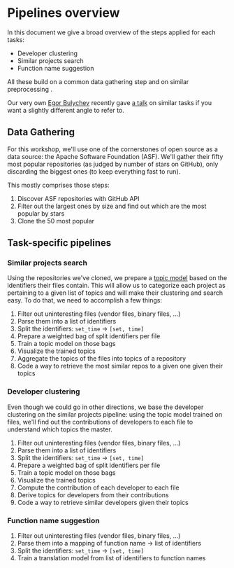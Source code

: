 # Pipelines overview

In this document we give a broad overview of the steps applied for each tasks:

- Developer clustering
- Similar projects search
- Function name suggestion

All these build on a common data gathering step and on similar preprocessing .

Our very own [Egor Bulychev](https://github.com/EgorBu) recently gave [a talk](https://egorbu.github.io/usedata_2019/) on similar tasks if you want a slightly different angle to refer to.

## Data Gathering

For this workshop, we'll use one of the cornerstones of open source as a data source: the Apache Software Foundation (ASF). We'll gather their fifty most popular repositories (as judged by number of stars on GitHub), only discarding the biggest ones (to keep everything fast to run).

This mostly comprises those steps:

1. Discover ASF repositories with GitHub API
2. Filter out the largest ones by size and find out which are the most popular by stars
3. Clone the 50 most popular

## Task-specific pipelines

### Similar projects search

Using the repositories we've cloned, we prepare a [topic model](https://en.wikipedia.org/wiki/Topic_model) based on the identifiers their files contain. This will allow us to categorize each project as pertaining to a given list of topics and will make their clustering and search easy. To do that, we need to accomplish a few things:

1. Filter out uninteresting files (vendor files, binary files, …)
2. Parse them into a list of identifiers
3. Split the identifiers: `set_time` → `[set, time]`
4. Prepare a weighted bag of split identifiers per file
5. Train a topic model on those bags
6. Visualize the trained topics
7. Aggregate the topics of the files into topics of a repository
8. Code a way to retrieve the most similar repos to a given one given their topics

### Developer clustering

Even though we could go in other directions, we base the developer clustering on the similar projects pipeline: using the topic model trained on files, we'll find out the contributions of developers to each file to understand which topics the master.

1. Filter out uninteresting files (vendor files, binary files, …)
2. Parse them into a list of identifiers
3. Split the identifiers: `set_time` → `[set, time]`
4. Prepare a weighted bag of split identifiers per file
5. Train a topic model on those bags
6. Visualize the trained topics
7. Compute the contribution of each developer to each file
8. Derive topics for developers from their contributions
9. Code a way to retrieve similar developers given their topics

### Function name suggestion

1. Filter out uninteresting files (vendor files, binary files, …)
2. Parse them into a mapping of function name → list of identifiers
3. Split the identifiers: `set_time` → `[set, time]`
4. Train a translation model from list of identifiers to function names
